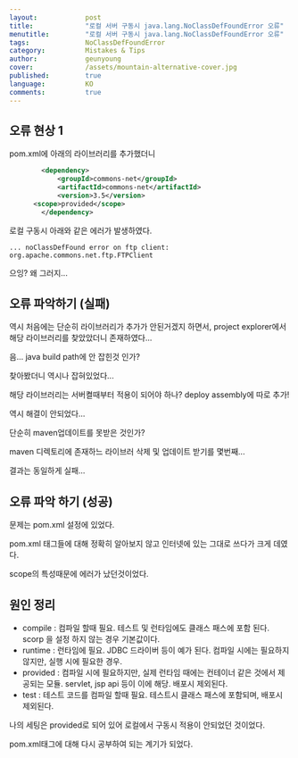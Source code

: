 ```yaml
---
layout:            post
title:             "로컬 서버 구동시 java.lang.NoClassDefFoundError 오류"
menutitle:         "로컬 서버 구동시 java.lang.NoClassDefFoundError 오류"
tags:              NoClassDefFoundError
category:          Mistakes & Tips
author:            geunyoung
cover:             /assets/mountain-alternative-cover.jpg
published:         true
language:          KO
comments:          true
---
```


## 오류 현상 1

pom.xml에 아래의 라이브러리를 추가했더니
```xml
		<dependency>
			<groupId>commons-net</groupId>
			<artifactId>commons-net</artifactId>
			<version>3.5</version>
      <scope>provided</scope>
		</dependency>
```

로컬 구동시 아래와 같은 에러가 발생하였다.
```text
... noClassDefFound error on ftp client: org.apache.commons.net.ftp.FTPClient

```

으잉? 왜 그러지...

## 오류 파악하기 (실패)

역시 처음에는 단순히 라이브러리가 추가가 안된거겠지 하면서,
project explorer에서 해당 라이브러리를 찾았았더니 존재하였다...

음... java build path에 안 잡힌것 인가?

찾아봤더니 역시나 잡혀있었다...


해당 라이브러리는 서버켤때부터 적용이 되어야 하나?
deploy assembly에 따로 추가!

역시 해결이 안되었다...

단순히 maven업데이트를 못받은 것인가?

maven 디렉토리에 존재하느 라이브러 삭제 및 업데이트 받기를 몇번째...

결과는 동일하게 실패...


## 오류 파악 하기 (성공)

문제는 pom.xml 설정에 있었다.

pom.xml 태그들에 대해 정확히 알아보지 않고 인터넷에 있는 그대로 쓰다가 크게 데였다.

scope의 특성때문에 에러가 났던것이었다.

## 원인 정리

 - compile : 컴파일 할때 필요. 테스트 및 런타임에도 클래스 패스에 포함 된다. scorp 을 설정 하지 않는 경우 기본값이다.
 - runtime : 런타임에 필요. JDBC 드라이버 등이 예가 된다. 컴파일 시에는 필요하지 않지만, 실행 시에 필요한 경우.
 - provided : 컴파일 시에 필요하지만, 실제 런타임 때에는 컨테이너 같은 것에서 제공되는 모듈. servlet, jsp api 등이 이에 해당. 배포시 제외된다.
 - test : 테스트 코드를 컴파일 할때 필요. 테스트시 클래스 패스에 포함되며, 배포시 제외된다.
 
나의 세팅은 provided로 되어 있어 로컬에서 구동시 적용이 안되었던 것이었다.

pom.xml태그에 대해 다시 공부하여 되는 계기가 되었다.
